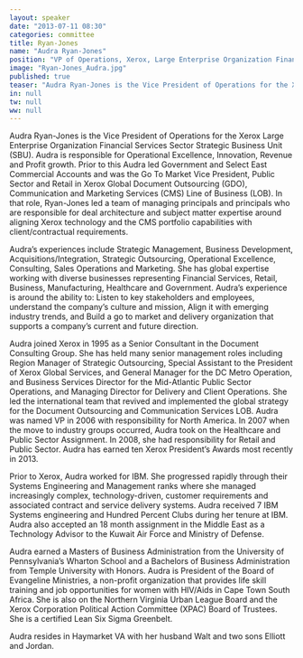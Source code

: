 ```yaml
---
layout: speaker
date: "2013-07-11 08:30"
categories: committee
title: Ryan-Jones
name: "Audra Ryan-Jones"
position: "VP of Operations, Xerox, Large Enterprise Organization Financial Services Sector SBU"
image: "Ryan-Jones_Audra.jpg"
published: true
teaser: "Audra Ryan-Jones is the Vice President of Operations for the Xerox Large Enterprise Organization Financial Services Sector Strategic Business Unit (SBU)."
in: null
tw: null
ww: null
---
```

Audra Ryan-Jones is the Vice President of Operations for the Xerox Large Enterprise Organization Financial Services Sector Strategic Business Unit (SBU).  Audra is responsible for Operational Excellence, Innovation, Revenue and Profit growth.   Prior to this Audra led Government and Select East Commercial Accounts and was the  Go To Market Vice President, Public Sector and Retail in Xerox Global Document Outsourcing (GDO), Communication and Marketing Services (CMS) Line of Business (LOB).   In that role, Ryan-Jones led a team of managing principals and principals who are responsible for deal architecture and subject matter expertise around aligning Xerox technology and the CMS portfolio capabilities with client/contractual requirements. 

Audra’s experiences include Strategic Management, Business Development, Acquisitions/Integration, Strategic Outsourcing, Operational Excellence, Consulting, Sales Operations and Marketing.  She has global expertise working with diverse businesses representing Financial Services, Retail, Business, Manufacturing, Healthcare and Government.
Audra’s experience is around the ability to: Listen to key stakeholders and employees, understand the company’s culture and mission, Align it with emerging industry trends, and Build a go to market and delivery organization that supports a company’s current and future direction.

Audra joined Xerox in 1995 as a Senior Consultant in the Document Consulting Group.  She has held many senior management roles including Region Manager of Strategic Outsourcing, Special Assistant to the President of Xerox Global Services, and General Manager for the DC Metro Operation, and Business Services Director for the Mid-Atlantic Public Sector Operations, and Managing Director for Delivery and Client Operations.  She led the international team that revived and implemented the global strategy for the Document Outsourcing and Communication Services LOB.  Audra was named VP in 2006 with responsibility for North America.  In 2007 when the move to industry groups occurred, Audra took on the Healthcare and Public Sector Assignment.  In 2008, she had responsibility for Retail and Public Sector.  Audra has earned ten Xerox President’s Awards most recently in 2013.

Prior to Xerox, Audra worked for IBM.  She progressed rapidly through their Systems Engineering and Management ranks where she managed increasingly complex, technology-driven, customer requirements and associated contract and service delivery systems.  Audra received 7 IBM Systems engineering and Hundred Percent Clubs during her tenure at IBM.  Audra also accepted an 18 month assignment in the Middle East as a Technology Advisor to the Kuwait Air Force and Ministry of Defense.

Audra earned a Masters of Business Administration from the University of Pennsylvania’s Wharton School and a Bachelors of Business Administration from Temple University with Honors.  Audra is President of the Board of Evangeline Ministries, a non-profit organization that provides life skill training and job opportunities for women with HIV/Aids in Cape Town South Africa.   She is also on the Northern Virginia Urban League Board and the Xerox Corporation Political Action Committee (XPAC) Board of Trustees.   She is a certified Lean Six Sigma Greenbelt.  

Audra resides in Haymarket VA with her husband Walt and two sons Elliott and Jordan.
